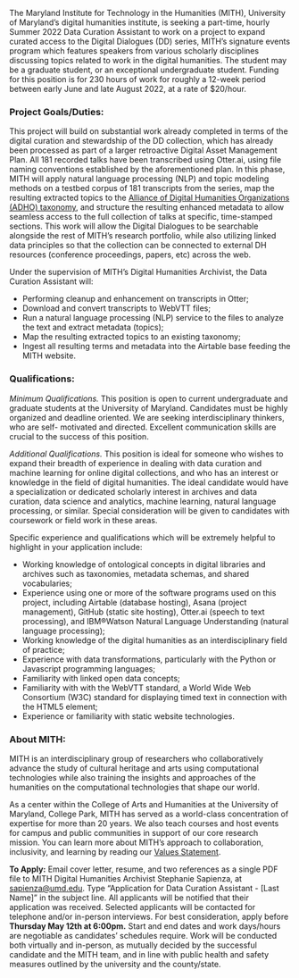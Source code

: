 The Maryland Institute for Technology in the Humanities (MITH), University of Maryland’s digital humanities institute, is seeking a part-time, hourly Summer 2022 Data Curation Assistant to work on a project to expand curated access to the Digital Dialogues (DD) series, MITH’s signature events program which features speakers from various scholarly disciplines discussing topics related to work in the digital humanities. The student may be a graduate student, or an exceptional undergraduate student. Funding for this position is for 230 hours of work for roughly a 12-week period between early June and late August 2022, at a rate of $20/hour.

### Project Goals/Duties:
This project will build on substantial work already completed in terms of the digital curation and stewardship of the DD collection, which has already been processed as part of a larger retroactive Digital Asset Management Plan. All 181 recorded talks have been transcribed using Otter.ai, using file naming conventions established by the aforementioned plan. In this phase, MITH will apply natural language processing (NLP) and topic modeling methods on a testbed corpus of 181 transcripts from the series, map the resulting extracted topics to the [Alliance of Digital Humanities Organizations (ADHO) taxonomy](https://airtable.com/shrU5TE4hWwCG7mFq), and structure the resulting enhanced metadata to allow seamless access to the full collection of talks at specific, time-stamped sections. This work will allow the Digital Dialogues to be searchable alongside the rest of MITH’s research portfolio, while also utilizing linked data principles so that the collection can be connected to external DH resources (conference proceedings, papers, etc) across the web. 

Under the supervision of MITH’s Digital Humanities Archivist, the Data Curation Assistant will:

* Performing cleanup and enhancement on transcripts in Otter; 
* Download and convert transcripts to WebVTT files;
* Run a natural language processing (NLP) service to the files to analyze the text and extract metadata (topics);
* Map the resulting extracted topics to an existing taxonomy;
* Ingest all resulting terms and metadata into the Airtable base feeding the MITH website.

### Qualifications:

*Minimum Qualifications.* This position is open to current undergraduate and graduate students at the University of Maryland. Candidates must be highly organized and deadline oriented. We are seeking interdisciplinary thinkers, who are self- motivated and directed. Excellent communication skills are crucial to the success of this position.

*Additional Qualifications.* This position is ideal for someone who wishes to expand their breadth of experience in dealing with data curation and machine learning for online digital collections, and who has an interest or knowledge in the field of digital humanities. The ideal candidate would have a specialization or dedicated scholarly interest in archives and data curation, data science and analytics, machine learning, natural language processing, or similar. Special consideration will be given to candidates with coursework or field work in these areas.

Specific experience and qualifications which will be extremely helpful to highlight in your application include:

* Working knowledge of ontological concepts in digital libraries and archives such as taxonomies, metadata schemas, and shared vocabularies;
* Experience using one or more of the software programs used on this project, including Airtable (database hosting), Asana (project management), GitHub (static site hosting), Otter.ai (speech to text processing), and IBM®Watson Natural Language Understanding (natural language processing);
* Working knowledge of the digital humanities as an interdisciplinary field of practice; 
* Experience with data transformations, particularly with the Python or Javascript programming languages;
* Familiarity with linked open data concepts;
* Familiarity with with the WebVTT standard, a World Wide Web Consortium (W3C) standard for displaying timed text in connection with the HTML5 <track> element;
* Experience or familiarity with static website technologies.

### About MITH:
MITH is an interdisciplinary group of researchers who collaboratively advance the study of cultural heritage and arts using computational technologies while also training the insights and approaches of the humanities on the computational technologies that shape our world.

As a center within the College of Arts and Humanities at the University of Maryland, College Park, MITH has served as a world-class concentration of expertise for more than 20 years. We also teach courses and host events for campus and public communities in support of our core research mission. You can learn more about MITH’s approach to collaboration, inclusivity, and learning by reading our [Values Statement](https://mith.umd.edu/values/).

**To Apply:** Email cover letter, resume, and two references as a single PDF file to MITH Digital Humanities Archivist Stephanie Sapienza, at sapienza@umd.edu. Type “Application for Data Curation Assistant - [Last Name]” in the subject line. All applicants will be notified that their application was received. Selected applicants will be contacted for telephone and/or in-person interviews. For best consideration, apply before **Thursday May 12th at 6:00pm.** Start and end dates and work days/hours are negotiable as candidates’ schedules require. Work will be conducted both virtually and in-person, as mutually decided by the successful candidate and the MITH team, and in line with public health and safety measures outlined by the university and the county/state.
